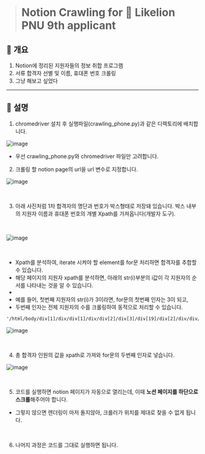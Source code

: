 > # Notion Crawling for 🦁 Likelion PNU 9th applicant


## 🦁 개요
1. Notion에 정리된 지원자들의 정보 취합 프로그램
2. 서류 합격자 선별 및 이름, 휴대폰 번호 크롤링
3. 그냥 해보고 싶었다

<hr/>


## 🦁 설명

1. chromedriver 설치 후 실행파일(crawling_phone.py)과 같은 디렉토리에 배치합니다.

![image](https://user-images.githubusercontent.com/40200760/111263240-e1ec1b80-8668-11eb-9a0a-031dcc4259de.png)

- 우선 crawling_phone.py와 chromedriver 파일만 고려합니다.

2. 크롤링 할 notion page의 url을 url 변수로 지정합니다.

![image](https://user-images.githubusercontent.com/40200760/111264425-d7328600-866a-11eb-879f-396d283dffc8.png)

<br/>

3. 아래 사진처럼 1차 합격자의 명단과 번호가 박스형태로 저장돼 있습니다. 박스 내부의 지원자 이름과 휴대폰 번호의 개별 Xpath를 가져옵니다(개발자 도구). 
<br/>

![image](https://user-images.githubusercontent.com/40200760/111266806-655c3b80-866e-11eb-9f05-649929ec471c.png)

<br/>


- Xpath를 분석하여, iterate 시켜야 할 element를 for문 처리하면 합격자를 추합할 수 있습니다.
- 해당 페이지의 지원자 xpath를 분석하면, 아래의 str(i)부분의 i값이 각 지원자의 순서를 나타내는 것을 알 수 있습니다.
- <br/>
- 예를 들어, 첫번째 지원자의 str(i)가 3이라면, for문의 첫번째 인자는 3이 되고,
- 두번째 인자는 전체 지원자의 수를 크롤링하여 동적으로 처리할 수 있습니다.

```html
'/html/body/div[1]/div/div[1]/div/div[2]/div[3]/div[19]/div[2]/div/div/div[2]/div[1]/div[' + str(i) + ']/a/div/div[2]/div'
```
![image](https://user-images.githubusercontent.com/40200760/111264594-28db1080-866b-11eb-82fa-6b01f8fa86ea.png)

<br/>


4. 총 합격자 인원의 값을 xpath로 가져와 for문의 두번째 인자로 넣습니다. 

![image](https://user-images.githubusercontent.com/40200760/111265175-0bf30d00-866c-11eb-8c5d-e79332b4cb07.png)

<br/>


5. 코드를 실행하면 notion 페이지가 자동으로 열리는데, 이때 <strong> 노션 페이지를 하단으로 스크롤</strong>해주어야 합니다.
- 그렇지 않으면 렌더링이 마저 돌지않아, 크롤러가 위치를 제대로 찾을 수 없게 됩니다.

<br/>


6. 나머지 과정은 코드를 그대로 실행하면 됩니다.
